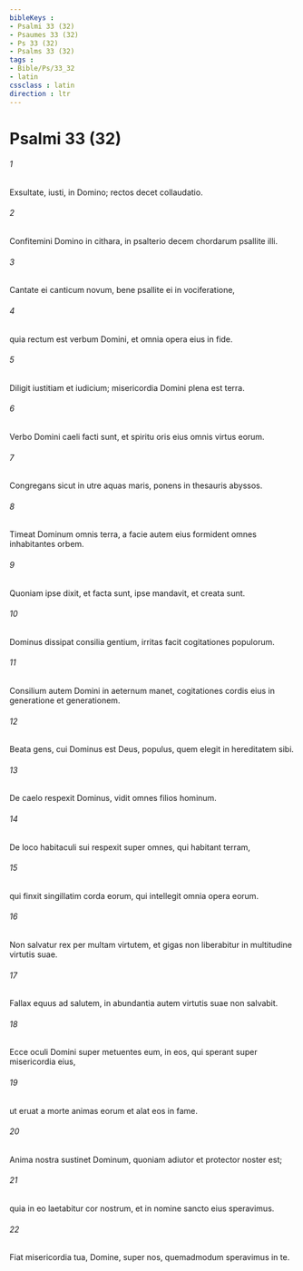 ```yaml
---
bibleKeys : 
- Psalmi 33 (32)
- Psaumes 33 (32)
- Ps 33 (32)
- Psalms 33 (32)
tags : 
- Bible/Ps/33_32
- latin
cssclass : latin
direction : ltr
---
```


# Psalmi 33 (32)

###### 1
Exsultate, iusti, in Domino; rectos decet collaudatio.
###### 2
Confitemini Domino in cithara, in psalterio decem chordarum psallite illi.
###### 3
Cantate ei canticum novum, bene psallite ei in vociferatione,
###### 4
quia rectum est verbum Domini, et omnia opera eius in fide.
###### 5
Diligit iustitiam et iudicium; misericordia Domini plena est terra.
###### 6
Verbo Domini caeli facti sunt, et spiritu oris eius omnis virtus eorum.
###### 7
Congregans sicut in utre aquas maris, ponens in thesauris abyssos.
###### 8
Timeat Dominum omnis terra, a facie autem eius formident omnes inhabitantes orbem.
###### 9
Quoniam ipse dixit, et facta sunt, ipse mandavit, et creata sunt.
###### 10
Dominus dissipat consilia gentium, irritas facit cogitationes populorum.
###### 11
Consilium autem Domini in aeternum manet, cogitationes cordis eius in generatione et generationem.
###### 12
Beata gens, cui Dominus est Deus, populus, quem elegit in hereditatem sibi.
###### 13
De caelo respexit Dominus, vidit omnes filios hominum.
###### 14
De loco habitaculi sui respexit super omnes, qui habitant terram,
###### 15
qui finxit singillatim corda eorum, qui intellegit omnia opera eorum.
###### 16
Non salvatur rex per multam virtutem, et gigas non liberabitur in multitudine virtutis suae.
###### 17
Fallax equus ad salutem, in abundantia autem virtutis suae non salvabit.
###### 18
Ecce oculi Domini super metuentes eum, in eos, qui sperant super misericordia eius,
###### 19
ut eruat a morte animas eorum et alat eos in fame.
###### 20
Anima nostra sustinet Dominum, quoniam adiutor et protector noster est;
###### 21
quia in eo laetabitur cor nostrum, et in nomine sancto eius speravimus.
###### 22
Fiat misericordia tua, Domine, super nos, quemadmodum speravimus in te.

